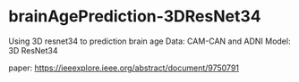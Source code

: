 # brainAgePrediction-3DResNet34
Using 3D resnet34 to prediction brain age
Data: CAM-CAN and ADNI
Model: 3D ResNet34

paper: https://ieeexplore.ieee.org/abstract/document/9750791
